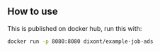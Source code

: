 ## How to use

This is published on docker hub, run this with:
```bash
docker run -p 8080:8080 dixont/example-job-ads
```